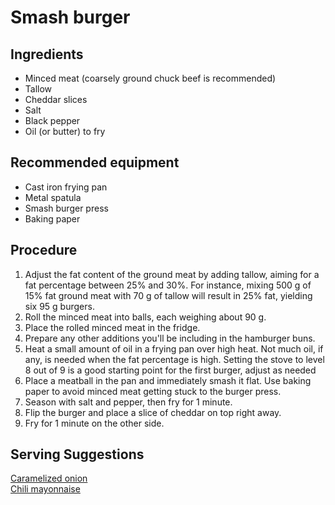 # Smash burger
## Ingredients
- Minced meat (coarsely ground chuck beef is recommended)
- Tallow
- Cheddar slices
- Salt
- Black pepper
- Oil (or butter) to fry
## Recommended equipment
- Cast iron frying pan
- Metal spatula
- Smash burger press
- Baking paper
## Procedure
1. Adjust the fat content of the ground meat by adding tallow, aiming for a fat percentage between 25% and 30%. For instance, mixing 500 g of 15% fat ground meat with 70 g of tallow will result in 25% fat, yielding six 95 g burgers.
2. Roll the minced meat into balls, each weighing about 90 g.
3. Place the rolled minced meat in the fridge.
4. Prepare any other additions you'll be including in the hamburger buns.
5. Heat a small amount of oil in a frying pan over high heat. Not much oil, if any, is needed when the fat percentage is high. Setting the stove to level 8 out of 9 is a good starting point for the first burger, adjust as needed
6. Place a meatball in the pan and immediately smash it flat. Use baking paper to avoid minced meat getting stuck to the burger press.
7. Season with salt and pepper, then fry for 1 minute.
8. Flip the burger and place a slice of cheddar on top right away.
9. Fry for 1 minute on the other side.
## Serving Suggestions
[Caramelized onion](https://github.com/henningonsbring/Recipes/blob/main/caramelized_onion.md)<br>
[Chili mayonnaise](https://github.com/henningonsbring/Recipes/blob/main/chili_mayonnaise.md)
